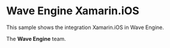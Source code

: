 # Wave Engine Xamarin.iOS

This sample shows the integration Xamarin.iOS in Wave Engine.
  

The **Wave Engine** team. 